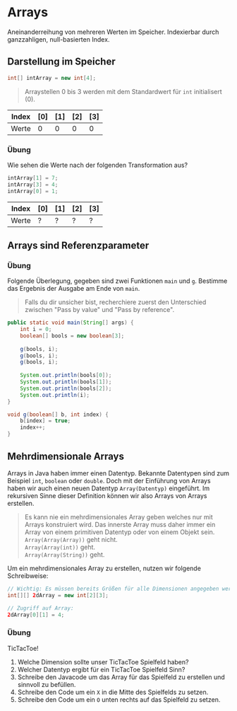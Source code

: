 # Arrays

Aneinanderreihung von mehreren Werten im Speicher. Indexierbar durch ganzzahligen, null-basierten Index.

## Darstellung im Speicher

```java
int[] intArray = new int[4];
```

> Arraystellen 0 bis 3 werden mit dem Standardwert für `int` initialisert (0).

| Index | [0] | [1] | [2] | [3] |
|-------|-----|-----|-----|-----|
| Werte | 0   | 0   | 0   | 0   |

### Übung

Wie sehen die Werte nach der folgenden Transformation aus?

```java
intArray[1] = 7;
intArray[3] = 4;
intArray[0] = 1;
```

| Index | [0] | [1] | [2] | [3] |
|-------|-----|-----|-----|-----|
| Werte | ?   | ?   | ?   | ?   |

## Arrays sind Referenzparameter

### Übung

Folgende Überlegung, gegeben sind zwei Funktionen `main` und `g`. Bestimme das Ergebnis der Ausgabe am Ende von `main`.

> Falls du dir unsicher bist, recherchiere zuerst den Unterschied zwischen "Pass by value" und "Pass by reference".

```java
public static void main(String[] args) {
    int i = 0;
    boolean[] bools = new boolean[3];
    
    g(bools, i);
    g(bools, i);
    g(bools, i);
    
    System.out.println(bools[0]);
    System.out.println(bools[1]);
    System.out.println(bools[2]);
    System.out.println(i);
}

void g(boolean[] b, int index) {
    b[index] = true;
    index++;
}
```

## Mehrdimensionale Arrays

Arrays in Java haben immer einen Datentyp. Bekannte Datentypen sind zum Beispiel `int`, `boolean` oder `double`. Doch
mit der Einführung von Arrays haben wir auch einen neuen Datentyp `Array(Datentyp)` eingeführt.
Im rekursiven Sinne dieser Definition können wir also Arrays von Arrays erstellen.

> Es kann nie ein mehrdimensionales Array geben welches nur mit Arrays konstruiert wird. Das innerste Array muss daher
> immer ein Array von einem primitiven Datentyp oder von einem Objekt sein.<br/>
> `Array(Array(Array))` geht nicht.<br/>
> `Array(Array(int))` geht.<br/>
> `Array(Array(String))` geht.

Um ein mehrdimensionales Array zu erstellen, nutzen wir folgende Schreibweise:

```java
// Wichtig: Es müssen bereits Größen für alle Dimensionen angegeben werden!
int[][] 2dArray = new int[2][3];

// Zugriff auf Array:
2dArray[0][1] = 4;
```

### Übung

TicTacToe!

1. Welche Dimension sollte unser TicTacToe Spielfeld haben?
2. Welcher Datentyp ergibt für ein TicTacToe Spielfeld Sinn?
3. Schreibe den Javacode um das Array für das Spielfeld zu erstellen und sinnvoll zu befüllen.
4. Schreibe den Code um ein `X` in die Mitte des Spielfelds zu setzen.
5. Schreibe den Code um ein `O` unten rechts auf das Spielfeld zu setzen.

